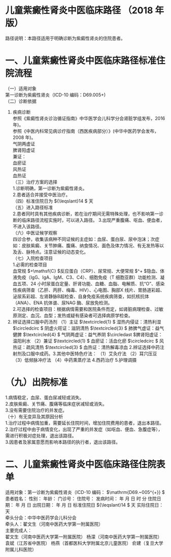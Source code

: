 # 儿童紫癜性肾炎中医临床路径 （2018 年版）  
路径说明：本路径适用于明确诊断为紫癜性肾炎的住院患者。  
# 一、儿童紫癜性肾炎中医临床路径标准住院流程  
（一）适用对象  
第一诊断为紫癜性肾炎（ICD-10 编码：D69.005+)  
（二）诊断依据  
1. 疾病诊断  
参照《紫癜性肾炎诊治循证指南》中华医学会儿科学分会肾脏学组发布，2016年)。  
参照《中医内科常见病诊疗指南（西医疾病部分）》(中华中医药学会发布，2008 年)。  
气阴两虚证  
脾肾阳虚证  
兼证：  
血瘀证  
风热证  
血热证  
（三）治疗方案的选择  
1.诊断明确，第一诊断为紫癜性肾炎。  
2.患者适合并接受中医治疗。  
（四）标准住院日为 ${\leqslant}14 $ 天  
（五）进入路径标准  
2.患者同时具有其他疾病诊断，若在治疗期间无需特殊处理，也不影响第一诊断的临床路径流程实施时，可以进入路径。 3.出现严重腹痛、呕血、便血者，不进入该路径。  
（六）中医证候学观察  
四诊合参，收集该病种不同证候的主症如：血尿、蛋白尿、尿中泡沫；次症如：皮肤紫癜、关节肿痛、腹痛、纳食情况、面色及体力情况、有无发热等以及舌、脉特点。注意证候的动态变化。  
（七）入院检查项目  
1.必需的检查项目  
血常规 $+\mathsf{C} $反应蛋白（CRP）、尿常规、大便常规 $^+ $隐血、体液免疫（IgG、IgA、IgM、C3、C4）、细胞免疫（T 细胞亚群）功能检测、凝血五项、24 小时尿蛋白定量、肝肾功能、血糖、血脂、电解质、抗“O”、感染性疾病筛查（乙肝、丙肝、梅毒、HIV）、心电图、胸部X 线片、胃肠道彩超、泌尿系彩超、左肾静脉B超检查、自身免疫系统疾病筛查，如抗核抗体（ANA）、ENA 抗体谱、尿NAG 酶、尿放免检测。  
2.可选择的检查项目：根据病情需要和医院条件而定，如肾脏病理检查、过敏原测定、血沉、血型；发热或疑有感染者可选择病原学检查。  
1. 辨证选择口服中药汤剂   （1）主证 $\textcircled{1} $ 湿热内侵证：清热利湿   $\circledcirc $ 阴虚火旺证：滋阴清热   $\textcircled{3} $ 肺脾气虚证：益气健脾   $\textcircled{4} $ 气阴两虚证：益气养阴   $\circledast $脾肾阳虚证：温阳利水 （2）兼证 $\textcircled{1} $ 血瘀证：活血化瘀   $\circledcirc $ 风热证：疏风清热   $\textcircled{3} $ 血热证：清热解毒凉血   2.辨证选择中药注射剂及口服中成药。3.其他中医特色疗法： （1）艾灸疗法 （2）耳穴压豆 （3）低频脉冲疗法 （4）中药熏蒸疗法 4.西药治疗  5.护理调摄  
# （九）出院标准  
1.病情稳定，血尿、蛋白尿减轻或消失。  
2.皮肤紫癜、关节痛、腹痛等临床症状减轻或消失。  
3.没有需要住院治疗的并发症。  
（十）有无变异及其原因分析  
1.治疗过程中病情加重，需要延长住院时间，增加住院费用的患者，退出本路径。 2.治疗过程中由于病情变化，出现了严重的并发症（如呕血、便血、急腹症等），需进行积极对症处理，退出该路径。  
3.因患者及家属意愿而影响本路径的执行者，退出该路径。  
# 二、儿童紫癜性肾炎中医临床路径住院表单  
适用对象：第一诊断为紫癜性肾炎（ICD-10 编码： $\mathrm{D69.~005^{+}} $  
患者姓名：          性别：    年龄：    门诊号：         住院号：            发病时间：   年  月  日  时  分  住院日期：   年  月  日 出院日期：   年  月   日 标准住院日 ${\leqslant}14 $ 天               实际住院日：    天  
牵头分会：中华中医药学会儿科分会  
牵头人：翟文生（河南中医药大学第一附属医院）  
主要完成人：  
翟文生（河南中医药大学第一附属医院） 杨濛（河南中医药大学第一附属医院） 袁斌（江苏省中医院） 杨燕（首都医科大学附属北京儿童医院） 俞建（复旦大学附属儿科医院）  